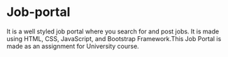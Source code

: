 # Job-portal
It is a well styled job portal where you search for and post jobs. It is made using HTML, CSS, JavaScript, and Bootstrap Framework.This Job Portal is made as an assignment for University course.
